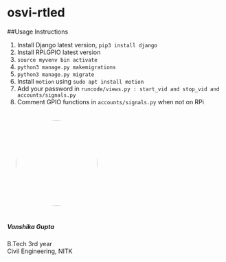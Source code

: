 # osvi-rtled

##Usage Instructions

1. Install Django latest version, ```pip3 install django```
2. Install RPi.GPIO latest version
3. ```source myvenv bin activate```
4. ```python3 manage.py makemigrations```
5. ```python3 manage.py migrate```
6. Install ```motion``` using ```sudo apt install motion```
7. Add your password in ```runcode/views.py : start_vid and stop_vid and accounts/signals.py```
8. Comment GPIO functions in ```accounts/signals.py``` when not on RPi


<div class="col s12 m3">
			<div class="card center">
				<div class="card-image center-align">
					<img src="{% static 'images/vanshika.jpeg' %}" class="center-align" height="200" style="min-width: 150px;border-radius:50%;width: 190px;padding:20px;margin: 0 auto;">
				</div>
				<div class="card-content">
					<p>
						<h5 style="padding-top:0px;">Vanshika Gupta</h5>
						B.Tech 3rd year <br> Civil Engineering, NITK
					</p><br>
					<p>
						<a href="https://github.com/vansjyo" class="fa fa-github grey-text text-darken-4" style="font-size:23px;padding: 5px;"></a> 
						<a href="#" class="fa fa-google red-text text-darken-4" style="font-size:23px;padding: 5px;"></a> 
						<a href="#" class="fa fa-linkedin blue-text text-darken-3" style="font-size:23px;padding: 5px;"></a> 
					</p> 
				</div>
			</div>
		</div>
